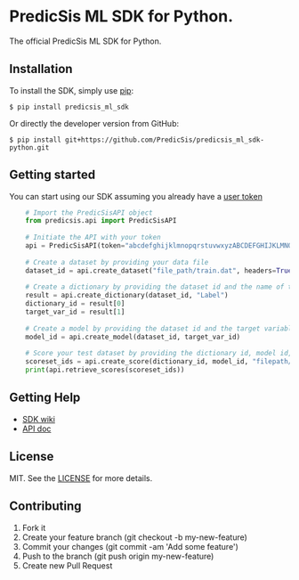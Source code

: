 # PredicSis ML SDK for Python.

The official PredicSis ML SDK for Python.

## Installation

To install the SDK, simply use [pip](https://pip.pypa.io/):

    $ pip install predicsis_ml_sdk

Or directly the developer version from GitHub:

    $ pip install git+https://github.com/PredicSis/predicsis_ml_sdk-python.git

## Getting started

You can start using our SDK assuming you already have a [user token](https://developer.predicsis.com/doc/v1/overview/oauth2/#get-authorization-from-a-user)

```python
    # Import the PredicSisAPI object
    from predicsis.api import PredicSisAPI
	
	# Initiate the API with your token
    api = PredicSisAPI(token="abcdefghijklmnopqrstuvwxyzABCDEFGHIJKLMNOPQRSTUVWXYZ0123456789")
	
	# Create a dataset by providing your data file
    dataset_id = api.create_dataset("file_path/train.dat", headers=True)
	
	# Create a dictionary by providing the dataset id and the name of the target variable
    result = api.create_dictionary(dataset_id, "Label")
    dictionary_id = result[0]
    target_var_id = result[1]
	
	# Create a model by providing the dataset id and the target variable id
    model_id = api.create_model(dataset_id, target_var_id)
	
	# Score your test dataset by providing the dictionary id, model id, and your test data file
    scoreset_ids = api.create_score(dictionary_id, model_id, "filepath/test.dat", headers=True)
    print(api.retrieve_scores(scoreset_ids))
```

## Getting Help

* [SDK wiki](https://github.com/PredicSis/predicsis_ml_sdk-python/wiki)
* [API doc](https://developer.predicsis.com/doc/v1/overview/)

## License

MIT. See the [LICENSE](https://github.com/PredicSis/predicsis_ml_sdk-python/blob/master/LICENSE) for more details.


## Contributing

1. Fork it
2. Create your feature branch (git checkout -b my-new-feature)
3. Commit your changes (git commit -am 'Add some feature')
4. Push to the branch (git push origin my-new-feature)
5. Create new Pull Request

